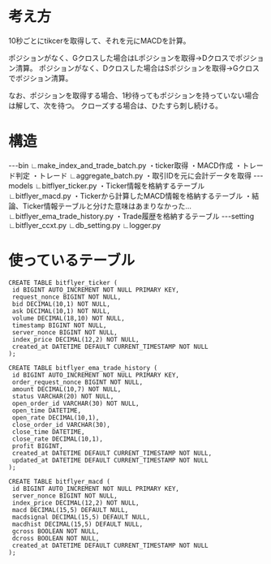 # 考え方

10秒ごとにtikcerを取得して、それを元にMACDを計算。

ポジションがなく、Gクロスした場合はLポジションを取得→Dクロスでポジション清算。
ポジションがなく、Dクロスした場合はSポジションを取得→Gクロスでポジション清算。

なお、ポジションを取得する場合、1秒待ってもポジションを持っていない場合は解して、次を待つ。
クローズする場合は、ひたすら刺し続ける。


# 構造
---bin
    ∟make_index_and_trade_batch.py
       ・ticker取得
       ・MACD作成
       ・トレード判定
       ・トレード
    ∟aggregate_batch.py
       ・取引IDを元に会計データを取得
---models
    ∟bitflyer_ticker.py
       ・Ticker情報を格納するテーブル
    ∟bitflyer_macd.py
       ・Tickerから計算したMACD情報を格納するテーブル
       ・結論、Ticker情報テーブルと分けた意味はあまりなかった...
    ∟bitflyer_ema_trade_history.py
       ・Trade履歴を格納するテーブル
---setting
    ∟bitflyer_ccxt.py
    ∟db_setting.py
    ∟logger.py


# 使っているテーブル

```
CREATE TABLE bitflyer_ticker (
 id BIGINT AUTO_INCREMENT NOT NULL PRIMARY KEY,
 request_nonce BIGINT NOT NULL,
 bid DECIMAL(10,1) NOT NULL,
 ask DECIMAL(10,1) NOT NULL,
 volume DECIMAL(18,10) NOT NULL,
 timestamp BIGINT NOT NULL,
 server_nonce BIGINT NOT NULL,
 index_price DECIMAL(12,2) NOT NULL,
 created_at DATETIME DEFAULT CURRENT_TIMESTAMP NOT NULL
);
```
```
CREATE TABLE bitflyer_ema_trade_history (
 id BIGINT AUTO_INCREMENT NOT NULL PRIMARY KEY,
 order_request_nonce BIGINT NOT NULL,
 amount DECIMAL(10,7) NOT NULL,
 status VARCHAR(20) NOT NULL,
 open_order_id VARCHAR(30) NOT NULL,
 open_time DATETIME,
 open_rate DECIMAL(10,1),
 close_order_id VARCHAR(30),
 close_time DATETIME,
 close_rate DECIMAL(10,1),
 profit BIGINT,
 created_at DATETIME DEFAULT CURRENT_TIMESTAMP NOT NULL,
 updated_at DATETIME DEFAULT CURRENT_TIMESTAMP NOT NULL
);
```
```
CREATE TABLE bitflyer_macd (
 id BIGINT AUTO_INCREMENT NOT NULL PRIMARY KEY,
 server_nonce BIGINT NOT NULL,
 index_price DECIMAL(12,2) NOT NULL,
 macd DECIMAL(15,5) DEFAULT NULL,
 macdsignal DECIMAL(15,5) DEFAULT NULL,
 macdhist DECIMAL(15,5) DEFAULT NULL,
 gcross BOOLEAN NOT NULL,
 dcross BOOLEAN NOT NULL,
 created_at DATETIME DEFAULT CURRENT_TIMESTAMP NOT NULL
);
```



